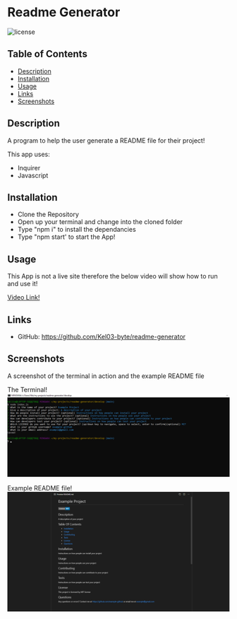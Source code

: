 # Readme Generator

![license](https://img.shields.io/badge/License-MIT-blue.svg)

## Table of Contents

- [Description](#description)
- [Installation](#installation)
- [Usage](#usage)
- [Links](#links)
- [Screenshots](#screenshots)

## Description

A program to help the user generate a README file for their project!

This app uses:
* Inquirer
* Javascript

## Installation

* Clone the Repository
* Open up your terminal and change into the cloned folder
* Type "npm i" to install the dependancies
* Type "npm start' to start the App!

## Usage

This App is not a live site therefore the below video will show how to run and use it!

[Video Link!](https://drive.google.com/file/d/1URcmA0Qz8vbvIaLMtCKAMjzPZ-STu6Bm/view?usp=sharing)

## Links

* GitHub: https://github.com/Kel03-byte/readme-generator

## Screenshots

A screenshot of the terminal in action and the example README file

The Terminal!
![image](/assets/screenshot1.png)

Example README file!
![image](/assets/screenshot2.png)